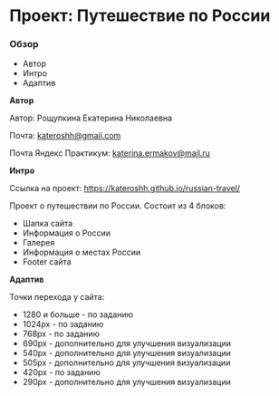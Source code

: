 # Проект: Путешествие по России

### Обзор
* Автор
* Интро
* Адаптив

**Автор**

Автор: Рощупкина Екатерина Николаевна

Почта: kateroshh@gmail.com

Почта Яндекс Практикум: katerina.ermakov@mail.ru

**Интро**

Ссылка на проект: https://kateroshh.github.io/russian-travel/

Проект о путешествии по России. Состоит из 4 блоков:
* Шапка сайта
* Информация о России
* Галерея
* Информация о местах России
* Footer сайта

**Адаптив**

Точки перехода у сайта:

* 1280 и больше - по заданию
* 1024px - по заданию
* 768px - по заданию
* 690px - дополнительно для улучшения визуализации
* 540px - дополнительно для улучшения визуализации
* 505px - дополнительно для улучшения визуализации
* 420px - по заданию
* 290px - дополнительно для улучшения визуализации
